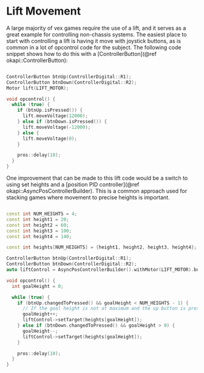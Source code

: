 # Lift Movement

A large majority of vex games require the use of a lift, and it serves as a 
great example for controlling non-chassis systems. The easiest place to start
with controlling a lift is having it move with joystick buttons, as is common in
a lot of opcontrol code for the subject. The following code snippet shows how
to do this with a [ControllerButton](@ref okapi::ControllerButton):

```cpp

ControllerButton btnUp(ControllerDigital::R1);
ControllerButton btnDown(ControllerDigital::R2);
Motor lift(LIFT_MOTOR);

void opcontrol() {
  while (true) {
    if (btnUp.isPressed()) {
      lift.moveVoltage(12000);
    } else if (btnDown.isPressed()) {
      lift.moveVoltage(-12000);
    } else {
      lift.moveVoltage(0);
    }

    pros::delay(10);
  }
}
```

One improvement that can be made to this lift code would be a switch to using
set heights and a
[position PID controller](@ref okapi::AsyncPosControllerBuilder). This is a
common approach used for stacking games where movement to precise heights is
important.

```cpp

const int NUM_HEIGHTS = 4;
const int height1 = 20;
const int height2 = 60;
const int height3 = 100;
const int height4 = 140;

const int heights[NUM_HEIGHTS] = {height1, height2, height3, height4};

ControllerButton btnUp(ControllerDigital::R1);
ControllerButton btnDown(ControllerDigital::R2);
auto liftControl = AsyncPosControllerBuilder().withMotor(LIFT_MOTOR).build();

void opcontrol() {
  int goalHeight = 0;

  while (true) {
    if (btnUp.changedToPressed() && goalHeight < NUM_HEIGHTS - 1) {
      // If the goal height is not at maximum and the up button is pressed, increase the setpoint
      goalHeight++;
      liftControl->setTarget(heights[goalHeight]);
    } else if (btnDown.changedToPressed() && goalHeight > 0) {
      goalHeight--;
      liftControl->setTarget(heights[goalHeight]);
    }

    pros::delay(10);
  }
}
```
